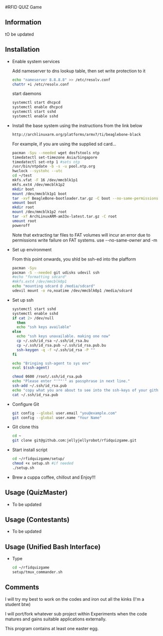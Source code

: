 #RFID QUIZ Game


## Information

tO be updated


## Installation


- Enable system services

  Add nameserver to dns lookup table, then set write protection to it

  ```sh
  echo "nameserver 8.8.8.8" >> /etc/resolv.conf
  chattr +i /etc/resolv.conf
  ```

  start daemons

  ```sh
  systemctl start dhcpcd
  systemctl enable dhcpcd
  systemctl start sshd
  systemctl enable sshd
  ```

- Install the base system using the instructions from the link below

  ```html
  http://archlinuxarm.org/platforms/armv7/ti/beaglebone-black
  ```

  For example, if you are using the supplied sd card...

  ```sh
  pacman -Syu --needed wget dosfstools ntp
  timedatectl set-timezone Asia/Singapore
  timedatectl set-ntp 1 #sets ntp
  /usr/bin/ntpdate -b -s -u pool.ntp.org
  hwclock --systohc --utc
  cd ~/test
  mkfs.vfat -F 16 /dev/mmcblk1p1
  mkfs.ext4 /dev/mmcblk1p2
  mkdir boot
  mount /dev/mmcblk1p1 boot
  tar -xvf BeagleBone-bootloader.tar.gz -C boot --no-same-permissions --no-same-owner --touch
  umount boot
  mkdir root
  mount /dev/mmcblk1p2 root
  tar -xf ArchLinuxARM-am33x-latest.tar.gz -C root
  umount root
  poweroff
  ```

  Note that extracting tar files to FAT volumes will incur an error due to permissions write failure on FAT systems. use --no-same-owner and -m

- Set up environment

  From this point onwards, you shld be ssh-ed into the plafform

  ```sh
  pacman -Syu
  pacman -S --needed git udisks udevil ssh
  #echo "formatting sdcard"
  #mkfs.ext4 /dev/mmcblk0p1
  echo "mounting sdcard @ /media/sdcard"
  udevil mount -o ro,noatime /dev/mmcblk0p1 /media/sdcard
  ```


- Set up ssh 

  ```sh
  systemctl start sshd
  systemctl enable sshd
  if cat 2> /dev/null
    then
    echo "ssh keys available"
  else
    echo "ssh keys unavailable. making one now"
    cp ~/.ssh/id_rsa ~/.ssh/id_rsa.bu
    cp ~/.ssh/id_rsa.pub ~/.ssh/id_rsa.pub.bu
    ssh-keygen -q -f ~/.ssh/id_rsa -P ""
  fi

  echo "Bringing ssh-agent to sys env"
  eval $(ssh-agent)

  chmod 0600 /root/.ssh/id_rsa.pub
  echo "Please enter "'""'" as passphrase in next line." 
  ssh-add ~/.ssh/id_rsa.pub
  echo "copy what you are about to see into the ssh-keys of your github account"
  cat ~/.ssh/id_rsa.pub
  ```

- Configure Git

  ```sh
  git config --global user.email "you@example.com"
  git config --global user.name "Your Name"
  ```

- Git clone this
  ```sh
  cd ~
  git clone git@github.com:jellyjellyrobot/rfidquizgame.git
  ```

- Start install script

  ```sh
  cd ~/rfidquizgame/setup/
  chmod +x setup.sh #if needed
  ./setup.sh
  ```

- Brew a cuppa coffee, chillout and Enjoy!!!

## Usage (QuizMaster)

- To be updated

## Usage (Contestants)

- To be updated

## Usage (Unified Bash Interface)

- Type

  ```sh
  cd ~/rfidquizgame
  setup/tmux_commander.sh
  ```



## Comments

I will try my best to work on the codes and iron out all the kinks (I'm a student btw)

I will port/fork whatever sub project within Experiments when the code matures and gains suitable applications externally.

This program contains at least one easter egg.